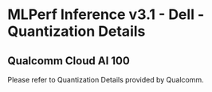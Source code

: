 # MLPerf Inference v3.1 - Dell - Quantization Details

## Qualcomm Cloud AI 100

Please refer to Quantization Details provided by Qualcomm.

